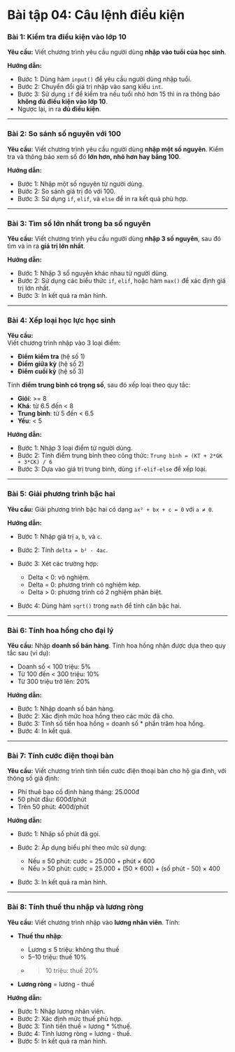 
# Bài tập 04: Câu lệnh điều kiện 


### **Bài 1: Kiểm tra điều kiện vào lớp 10**

**Yêu cầu:**
Viết chương trình yêu cầu người dùng **nhập vào tuổi của học sinh**.

**Hướng dẫn:**

* Bước 1: Dùng hàm `input()` để yêu cầu người dùng nhập tuổi.
* Bước 2: Chuyển đổi giá trị nhập vào sang kiểu `int`.
* Bước 3: Sử dụng `if` để kiểm tra nếu tuổi nhỏ hơn 15 thì in ra thông báo **không đủ điều kiện vào lớp 10**.
* Ngược lại, in ra **đủ điều kiện**.

---

### **Bài 2: So sánh số nguyên với 100**

**Yêu cầu:**
Viết chương trình yêu cầu người dùng **nhập một số nguyên**. Kiểm tra và thông báo xem số đó **lớn hơn, nhỏ hơn hay bằng 100**.

**Hướng dẫn:**

* Bước 1: Nhập một số nguyên từ người dùng.
* Bước 2: So sánh giá trị đó với 100.
* Bước 3: Sử dụng `if`, `elif`, và `else` để in ra kết quả phù hợp.

---

### **Bài 3: Tìm số lớn nhất trong ba số nguyên**

**Yêu cầu:**
Viết chương trình yêu cầu người dùng **nhập 3 số nguyên**, sau đó tìm và in ra **giá trị lớn nhất**.

**Hướng dẫn:**

* Bước 1: Nhập 3 số nguyên khác nhau từ người dùng.
* Bước 2: Sử dụng các biểu thức `if`, `elif`, hoặc hàm `max()` để xác định giá trị lớn nhất.
* Bước 3: In kết quả ra màn hình.

---

### **Bài 4: Xếp loại học lực học sinh**

**Yêu cầu:**  
Viết chương trình nhập vào 3 loại điểm:

- **Điểm kiểm tra** (hệ số 1)  
- **Điểm giữa kỳ** (hệ số 2)  
- **Điểm cuối kỳ** (hệ số 3)  

Tính **điểm trung bình có trọng số**, sau đó xếp loại theo quy tắc:

- **Giỏi**: >= 8  
- **Khá**: từ 6.5 đến < 8  
- **Trung bình**: từ 5 đến < 6.5  
- **Yếu**: < 5


**Hướng dẫn:**

* Bước 1: Nhập 3 loại điểm từ người dùng.
* Bước 2: Tính điểm trung bình theo công thức:
  `Trung bình = (KT + 2*GK + 3*CK) / 6`
* Bước 3: Dựa vào giá trị trung bình, dùng `if-elif-else` để xếp loại.

---

### **Bài 5: Giải phương trình bậc hai**

**Yêu cầu:**
Giải phương trình bậc hai có dạng `ax² + bx + c = 0` với `a ≠ 0`.

**Hướng dẫn:**

* Bước 1: Nhập giá trị `a`, `b`, và `c`.
* Bước 2: Tính `delta = b² - 4ac`.
* Bước 3: Xét các trường hợp:

  * Delta < 0: vô nghiệm.
  * Delta = 0: phương trình có nghiệm kép.
  * Delta > 0: phương trình có 2 nghiệm phân biệt.
* Bước 4: Dùng hàm `sqrt()` trong `math` để tính căn bậc hai.

---

### **Bài 6: Tính hoa hồng cho đại lý**

**Yêu cầu:**
Nhập **doanh số bán hàng**. Tính hoa hồng nhận được dựa theo quy tắc sau (ví dụ):

* Doanh số < 100 triệu: 5%
* Từ 100 đến < 300 triệu: 10%
* Từ 300 triệu trở lên: 20%

**Hướng dẫn:**

* Bước 1: Nhập doanh số bán hàng.
* Bước 2: Xác định mức hoa hồng theo các mức đã cho.
* Bước 3: Tính số tiền hoa hồng = doanh số \* phần trăm hoa hồng.
* Bước 4: In kết quả.

---

### **Bài 7: Tính cước điện thoại bàn**

**Yêu cầu:**
Viết chương trình tính tiền cước điện thoại bàn cho hộ gia đình, với thông số giả định:

* Phí thuê bao cố định hàng tháng: 25.000đ
* 50 phút đầu: 600đ/phút
* Trên 50 phút: 400đ/phút

**Hướng dẫn:**

* Bước 1: Nhập số phút đã gọi.
* Bước 2: Áp dụng biểu phí theo mức sử dụng:

  * Nếu ≤ 50 phút: cước = 25.000 + phút × 600
  * Nếu > 50 phút: cước = 25.000 + (50 × 600) + (số phút - 50) × 400
* Bước 3: In kết quả ra màn hình.

---

### **Bài 8: Tính thuế thu nhập và lương ròng**

**Yêu cầu:**
Viết chương trình nhập vào **lương nhân viên**. Tính:

* **Thuế thu nhập**:

  * Lương ≤ 5 triệu: không thu thuế
  * 5–10 triệu: thuế 10%
  * > 10 triệu: thuế 20%
* **Lương ròng** = lương - thuế

**Hướng dẫn:**

* Bước 1: Nhập lương nhân viên.
* Bước 2: Xác định mức thuế phù hợp.
* Bước 3: Tính tiền thuế = lương \* %thuế.
* Bước 4: Tính lương ròng = lương - thuế.
* Bước 5: In kết quả ra màn hình.


